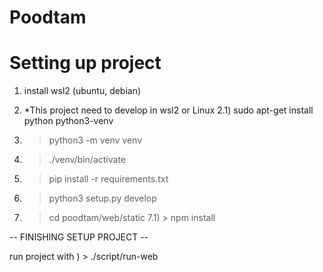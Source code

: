 # Poodtam

# Setting up project

1) install wsl2 (ubuntu, debian)

2) *This project need to develop in wsl2 or Linux
    2.1) sudo apt-get install python python3-venv

3) > python3 -m venv venv

4) > ./venv/bin/activate

5) > pip install -r requirements.txt

6) > python3 setup.py develop 

7) > cd poodtam/web/static
7.1) > npm install

-- FINISHING SETUP PROJECT --

run project with 
) > ./script/run-web

